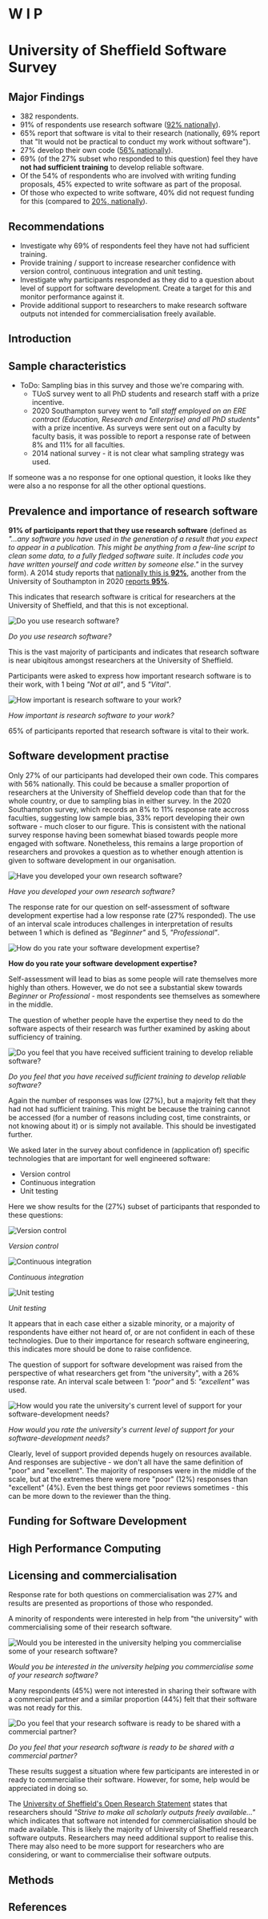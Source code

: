# W I P

# University of Sheffield Software Survey

## Major Findings

* 382 respondents.
* 91% of respondents use research software ([92% nationally](https://zenodo.org/record/1183562#.YMnQFahKiUk)).
* 65% report that software is vital to their research (nationally, 69% report that "It would not be practical to conduct my work without software").
* 27% develop their own code ([56% nationally](https://zenodo.org/record/1183562#.YMnQFahKiUk)).
* 69% (of the 27% subset who responded to this question) feel they have **not had sufficient training** to develop reliable software.
* Of the 54% of respondents who are involved with writing funding proposals, 45% expected to write software as part of the proposal.
* Of those who expected to write software, 40% did not request funding for this (compared to [20%, nationally](https://zenodo.org/record/1183562#.YMnQFahKiUk)).

## Recommendations

- Investigate why 69% of respondents feel they have not had sufficient training.
- Provide training / support to increase researcher confidence with version control, continuous integration and unit testing.
- Investigate why participants responded as they did to a question about level of support for software development. Create a target for this and monitor performance against it.
- Provide additional support to researchers to make research software outputs not intended for commercialisation freely available.

## Introduction

## Sample characteristics

- ToDo: Sampling bias in this survey and those we're comparing with. 
  - TUoS survey went to all PhD students and research staff with a prize incentive.
  - 2020 Southampton survey went to *"all staff employed on an ERE contract (Education, Research and Enterprise) and all PhD students"* with a prize incentive. As surveys were sent out on a faculty by faculty basis, it was possible to report a response rate of between 8% and 11% for all faculties.
  - 2014 national survey - it is not clear what sampling strategy was used.

If someone was a no response for one optional question, it looks like they were also a no response for all the other optional questions.
## Prevalence and importance of research software

**91% of participants report that they use research software** (defined as *"...any software you have used in the generation of a result that you expect to appear in a publication. This might be anything from a few-line script to clean some data, to a fully fledged software suite. It includes code you have written yourself and code written by someone else."* in the survey form). A 2014 study reports that [nationally this is **92%**](https://zenodo.org/record/1183562#.YMnQFahKiUk), another from the University of Southampton in 2020 [reports **95%**](https://github.com/Southampton-RSG/soton_software_survey_analysis_2019/blob/master/report/Research%20software%20at%20the%20University%20of%20Southampton.pdf).

This indicates that research software is critical for researchers at the University of Sheffield, and that this is not exceptional.

![Do you use research software?](charts/04_use.png)

*Do you use research software?*

This is the vast majority of participants and indicates that research software is near ubiqitous amongst researchers at the University of Sheffield.

Participants were asked to express how important research software is to their work, with 1 being *"Not at all"*, and 5 *"Vital"*.

![How important is research software to your work?](charts/05_important.png)

*How important is research software to your work?*

65% of participants reported that research software is vital to their work.

## Software development practise

Only 27% of our participants had developed their own code. This compares with 56% nationally. This could be because a smaller proportion of researchers at the University of Sheffield develop code than that for the whole country, or due to sampling bias in either survey. In the 2020 Southampton survey, which records an 8% to 11% response rate accross faculties, suggesting low sample bias, 33% report developing their own software - much closer to our figure. This is consistent with the national survey response having been somewhat biased towards people more engaged with software. Nonetheless, this remains a large proportion of researchers and provokes a question as to whether enough attention is given to software development in our organisation.

![Have you developed your own research software?](charts/06_developed.png)

*Have you developed your own research software?*

The response rate for our question on self-assessment of software development expertise had a low response rate (27% responded). The use of an interval scale introduces challenges in interpretation of results between 1 which is defined as *"Beginner"* and 5, *"Professional"*.

![How do you rate your software development expertise?](charts/07_rate_dev_exclude_no_response.png)

**How do you rate your software development expertise?**

Self-assessment will lead to bias as some people will rate themselves more highly than others. However, we do not see a substantial skew towards *Beginner* or *Professional* - most respondents see themselves as somewhere in the middle.

The question of whether people have the expertise they need to do the software aspects of their research was further examined by asking about sufficiency of training.

![Do you feel that you have received sufficient training to develop reliable software?](charts/08_training_exclude_no_response.png)

*Do you feel that you have received sufficient training to develop reliable software?*

Again the number of responses was low (27%), but a majority felt that they had not had sufficient training. This might be because the training cannot be accessed (for a number of reasons including cost, time constraints, or not knowing about it) or is simply not available. This should be investigated further.

We asked later in the survey about confidence in (application of) specific technologies that are important for well engineered software:

- Version control
- Continuous integration
- Unit testing

Here we show results for the (27%) subset of participants that responded to these questions:

![Version control](charts/12_tech_vc_exclude_no_response.png)

*Version control*

![Continuous integration](charts/13_tech_ci_exclude_no_response.png)

*Continuous integration*

![Unit testing](charts/14_tech_test_exclude_no_response.png)

*Unit testing*

It appears that in each case either a sizable minority, or a majority of respondents have either not heard of, or are not confident in each of these technologies. Due to their importance for research software engineering, this indicates more should be done to raise confidence.

The question of support for software development was raised from the perspective of what researchers get from "the university", with a 26% response rate. An interval scale between 1: *"poor"* and 5: *"excellent"* was used.

![How would you rate the university's current level of support for your software-development needs?](charts/15_support_exclude_no_response.png)

*How would you rate the university's current level of support for your software-development needs?*

Clearly, level of support provided depends hugely on resources available. And responses are subjective - we don't all have the same definition of "poor" and "excellent". The majority of responses were in the middle of the scale, but at the extremes there were more "poor" (12%) responses than "excellent" (4%). Even the best things get poor reviews sometimes - this can be more down to the reviewer than the thing.

## Funding for Software Development

## High Performance Computing

## Licensing and commercialisation

Response rate for both questions on commercialisation was 27% and results are presented as proportions of those who responded.

A minority of respondents were interested in help from "the university" with commercialising some of their research software.

![Would you be interested in the university helping you commercialise some of your research software?](charts/09_commercialise_exclude_no_response.png)

*Would you be interested in the university helping you commercialise some of your research software?*

Many respondents (45%) were not interested in sharing their software with a commercial partner and a similar proportion (44%) felt that their software was not ready for this.

![Do you feel that your research software is ready to be shared with a commercial partner?](charts/10_partner_exclude_no_response.png)

*Do you feel that your research software is ready to be shared with a commercial partner?*

These results suggest a situation where few participants are interested in or ready to commercialise their software. However, for some, help would be appreciated in doing so.

The [University of Sheffield's Open Research Statement](https://www.sheffield.ac.uk/openresearch/university-statement-open-research) states that researchers should *"Strive to make all scholarly outputs freely available..."* which indicates that software not intended for commercialisation should be made available. This is likely the majority of University of Sheffield research software outputs. Researchers may need additional support to realise this. There may also need to be more support for researchers who are considering, or want to commercialise their software outputs.


## Methods

## References